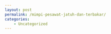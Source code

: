 ```yaml
---
layout: post
permalink: /mimpi-pesawat-jatuh-dan-terbakar/
categories:
    - Uncategorized
---
```


